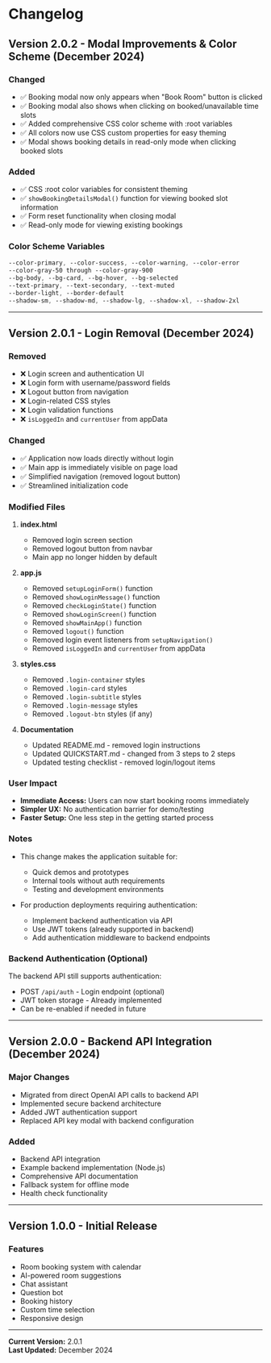 # Changelog

## Version 2.0.2 - Modal Improvements & Color Scheme (December 2024)

### Changed
- ✅ Booking modal now only appears when "Book Room" button is clicked
- ✅ Booking modal also shows when clicking on booked/unavailable time slots
- ✅ Added comprehensive CSS color scheme with :root variables
- ✅ All colors now use CSS custom properties for easy theming
- ✅ Modal shows booking details in read-only mode when clicking booked slots

### Added
- ✅ CSS :root color variables for consistent theming
- ✅ `showBookingDetailsModal()` function for viewing booked slot information
- ✅ Form reset functionality when closing modal
- ✅ Read-only mode for viewing existing bookings

### Color Scheme Variables
```css
--color-primary, --color-success, --color-warning, --color-error
--color-gray-50 through --color-gray-900
--bg-body, --bg-card, --bg-hover, --bg-selected
--text-primary, --text-secondary, --text-muted
--border-light, --border-default
--shadow-sm, --shadow-md, --shadow-lg, --shadow-xl, --shadow-2xl
```

---

## Version 2.0.1 - Login Removal (December 2024)

### Removed
- ❌ Login screen and authentication UI
- ❌ Login form with username/password fields
- ❌ Logout button from navigation
- ❌ Login-related CSS styles
- ❌ Login validation functions
- ❌ `isLoggedIn` and `currentUser` from appData

### Changed
- ✅ Application now loads directly without login
- ✅ Main app is immediately visible on page load
- ✅ Simplified navigation (removed logout button)
- ✅ Streamlined initialization code

### Modified Files
1. **index.html**
   - Removed login screen section
   - Removed logout button from navbar
   - Main app no longer hidden by default

2. **app.js**
   - Removed `setupLoginForm()` function
   - Removed `showLoginMessage()` function
   - Removed `checkLoginState()` function
   - Removed `showLoginScreen()` function
   - Removed `showMainApp()` function
   - Removed `logout()` function
   - Removed login event listeners from `setupNavigation()`
   - Removed `isLoggedIn` and `currentUser` from appData

3. **styles.css**
   - Removed `.login-container` styles
   - Removed `.login-card` styles
   - Removed `.login-subtitle` styles
   - Removed `.login-message` styles
   - Removed `.logout-btn` styles (if any)

4. **Documentation**
   - Updated README.md - removed login instructions
   - Updated QUICKSTART.md - changed from 3 steps to 2 steps
   - Updated testing checklist - removed login/logout items

### User Impact
- **Immediate Access:** Users can now start booking rooms immediately
- **Simpler UX:** No authentication barrier for demo/testing
- **Faster Setup:** One less step in the getting started process

### Notes
- This change makes the application suitable for:
  - Quick demos and prototypes
  - Internal tools without auth requirements
  - Testing and development environments
  
- For production deployments requiring authentication:
  - Implement backend authentication via API
  - Use JWT tokens (already supported in backend)
  - Add authentication middleware to backend endpoints

### Backend Authentication (Optional)
The backend API still supports authentication:
- POST `/api/auth` - Login endpoint (optional)
- JWT token storage - Already implemented
- Can be re-enabled if needed in future

---

## Version 2.0.0 - Backend API Integration (December 2024)

### Major Changes
- Migrated from direct OpenAI API calls to backend API
- Implemented secure backend architecture
- Added JWT authentication support
- Replaced API key modal with backend configuration

### Added
- Backend API integration
- Example backend implementation (Node.js)
- Comprehensive API documentation
- Fallback system for offline mode
- Health check functionality

---

## Version 1.0.0 - Initial Release

### Features
- Room booking system with calendar
- AI-powered room suggestions
- Chat assistant
- Question bot
- Booking history
- Custom time selection
- Responsive design

---

**Current Version:** 2.0.1  
**Last Updated:** December 2024

